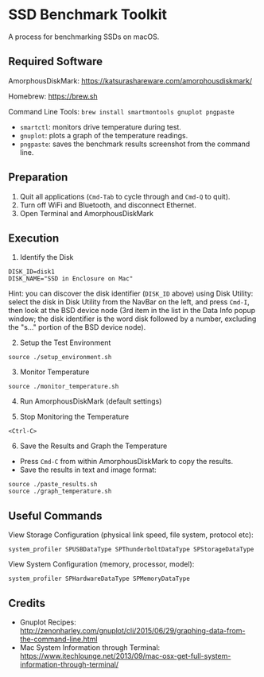 # SSD Benchmark Toolkit

A process for benchmarking SSDs on macOS.

## Required Software

AmorphousDiskMark: https://katsurashareware.com/amorphousdiskmark/

Homebrew: https://brew.sh

Command Line Tools: `brew install smartmontools gnuplot pngpaste`
- `smartctl`: monitors drive temperature during test.
- `gnuplot`: plots a graph of the temperature readings.
- `pngpaste`: saves the benchmark results screenshot from the command line.

## Preparation

1. Quit all applications (`Cmd-Tab` to cycle through and `Cmd-Q` to quit).
2. Turn off WiFi and Bluetooth, and disconnect Ethernet.
3. Open Terminal and AmorphousDiskMark

## Execution

1. Identify the Disk

```
DISK_ID=disk1
DISK_NAME="SSD in Enclosure on Mac"
```

Hint: you can discover the disk identifier (`DISK_ID` above) using Disk Utility: select the disk in Disk Utility from
the NavBar on the left, and press `Cmd-I`, then look at the BSD device node (3rd item in the list in the Data Info popup
window; the disk identifier is the word disk followed by a number, excluding the "s..." portion of the BSD device
node).

2. Setup the Test Environment

```
source ./setup_environment.sh
```

3. Monitor Temperature

```
source ./monitor_temperature.sh
```

4. Run AmorphousDiskMark (default settings)

5. Stop Monitoring the Temperature

```
<Ctrl-C>
```

6. Save the Results and Graph the Temperature

- Press `Cmd-C` from within AmorphousDiskMark to copy the results.
- Save the results in text and image format:

```
source ./paste_results.sh
source ./graph_temperature.sh
```

## Useful Commands

View Storage Configuration (physical link speed, file system, protocol etc):

```
system_profiler SPUSBDataType SPThunderboltDataType SPStorageDataType
```

View System Configuration (memory, processor, model):

```
system_profiler SPHardwareDataType SPMemoryDataType
```

## Credits

* Gnuplot Recipes: http://zenonharley.com/gnuplot/cli/2015/06/29/graphing-data-from-the-command-line.html
* Mac System Information through Terminal: https://www.itechlounge.net/2013/09/mac-osx-get-full-system-information-through-terminal/
